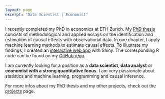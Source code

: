 ```yaml
---
layout: page
excerpt: "Data Scientist | Economist"
---
```


I recently completed my PhD in economics at ETH Zurich. My [PhD thesis](projects/Doctoral_Thesis_EM.pdf) consists of methodological and applied essays on the identification and estimation of causal effects with observational data. In one chapter, I apply machine learning methods to estimate causal effects. To illustrate my findings, I created an [interactive web app](https://eliasmoor.shinyapps.io/mlevaluation/) with Shiny. The corresponding R code can be found on my [GitHub repo](https://github.com/emoor/mlevaluation).

I am currently looking for a position as a **data scientist**, **data analyst** or **economist with a strong quantitative focus**. I am very passionate about statistics and machine learning, programming and causal inference.

For more infos about my PhD thesis and my other projects, check out the [projects](/projects/) page.
